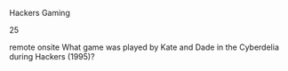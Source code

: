 Hackers Gaming

25

remote onsite
What game was played by Kate and Dade in the Cyberdelia during Hackers (1995)?
